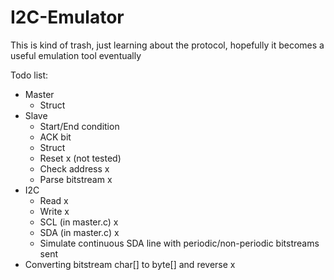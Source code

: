 # I2C-Emulator

This is kind of trash, just learning about the protocol, hopefully it becomes a useful emulation tool eventually

Todo list:

- Master
  - Struct
- Slave
  - Start/End condition
  - ACK bit
  - Struct
  - Reset x (not tested)
  - Check address x
  - Parse bitstream x
- I2C
  - Read x
  - Write x
  - SCL (in master.c) x
  - SDA (in master.c) x
  - Simulate continuous SDA line with periodic/non-periodic bitstreams sent
- Converting bitstream char[] to byte[] and reverse x
